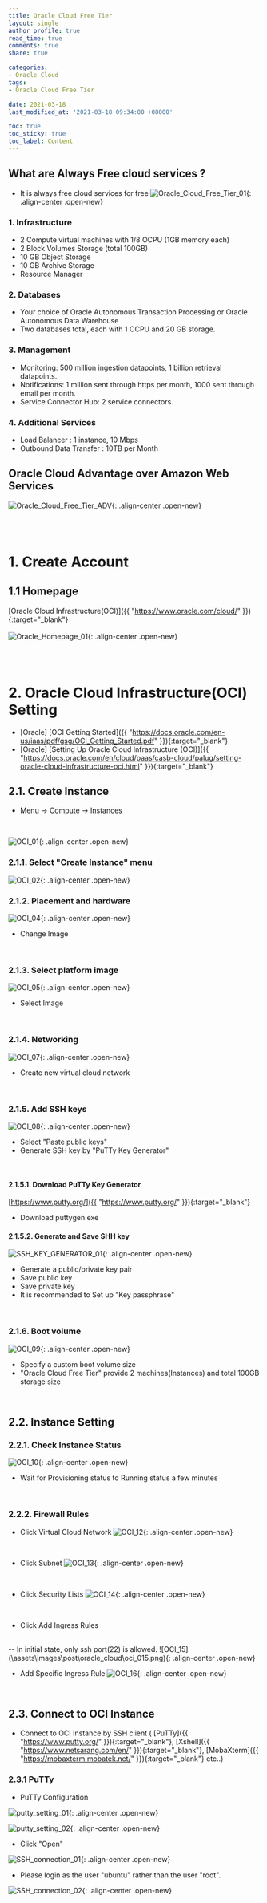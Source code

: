 ```yaml
---
title: Oracle Cloud Free Tier
layout: single
author_profile: true
read_time: true
comments: true
share: true

categories:
- Oracle Cloud
tags:
- Oracle Cloud Free Tier

date: 2021-03-18
last_modified_at: '2021-03-18 09:34:00 +08000'

toc: true
toc_sticky: true
toc_label: Content
---
```





## What are Always Free cloud services ?

- It is always free cloud services for free
  ![Oracle_Cloud_Free_Tier_01](\assets\images\post\oracle_cloud\oracle_cloud_free_tier.png){: .align-center .open-new}
  

### 1. Infrastructure

 - 2 Compute virtual machines with 1/8 OCPU (1GB memory each)
 - 2 Block Volumes Storage (total 100GB)
 - 10 GB Object Storage
 - 10 GB Archive Storage
 - Resource Manager

### 2. Databases
 - Your choice of Oracle Autonomous Transaction Processing or Oracle Autonomous Data Warehouse
 - Two databases total, each with 1 OCPU and 20 GB storage.

### 3. Management
 - Monitoring: 500 million ingestion datapoints, 1 billion retrieval datapoints.
 - Notifications: 1 million sent through https per month, 1000 sent through email per month.
 - Service Connector Hub: 2 service connectors.

### 4. Additional Services
 - Load Balancer : 1 instance, 10 Mbps
 - Outbound Data Transfer : 10TB per Month

## Oracle Cloud Advantage over Amazon Web Services
![Oracle_Cloud_Free_Tier_ADV](\assets\images\post\oracle_cloud\oci_advantage_01.png){: .align-center .open-new}

<br/><br/>
# 1. Create Account

## 1.1 Homepage
[Oracle Cloud Infrastructure(OCI)]({{ "https://www.oracle.com/cloud/" }}){:target="_blank"}
<br/><br/>
![Oracle_Homepage_01](\assets\images\post\oracle_cloud\oracle_homepage_01.png){: .align-center .open-new}

<br/><br/>

# 2. Oracle Cloud Infrastructure(OCI) Setting
 - [Oracle] [OCI Getting Started]({{ "https://docs.oracle.com/en-us/iaas/pdf/gsg/OCI_Getting_Started.pdf" }}){:target="_blank"}
 - [Oracle] [Setting Up Oracle Cloud Infrastructure (OCI)]({{ "https://docs.oracle.com/en/cloud/paas/casb-cloud/palug/setting-oracle-cloud-infrastructure-oci.html" }}){:target="_blank"} 
## 2.1. Create Instance

 - Menu -> Compute -> Instances
<br/>

![OCI_01](\assets\images\post\oracle_cloud\oci_001.png){: .align-center .open-new}
<br/>

### 2.1.1. Select "Create Instance" menu
![OCI_02](\assets\images\post\oracle_cloud\oci_002.png){: .align-center .open-new}
<br/>

### 2.1.2. Placement and hardware
![OCI_04](\assets\images\post\oracle_cloud\oci_004.png){: .align-center .open-new}
 - Change Image
<br/>

### 2.1.3. Select platform image
![OCI_05](\assets\images\post\oracle_cloud\oci_005.png){: .align-center .open-new}
 - Select Image
<br/>

### 2.1.4. Networking
![OCI_07](\assets\images\post\oracle_cloud\oci_007.png){: .align-center .open-new}
 - Create new virtual cloud network
<br/>

### 2.1.5. Add SSH keys
![OCI_08](\assets\images\post\oracle_cloud\oci_008.png){: .align-center .open-new}
 - Select "Paste public keys"
 - Generate SSH key by "PuTTy Key Generator"
<br/>

#### 2.1.5.1. Download PuTTy Key Generator
[https://www.putty.org/]({{ "https://www.putty.org/" }}){:target="_blank"}
 - Download puttygen.exe

#### 2.1.5.2. Generate and Save SHH key
![SSH_KEY_GENERATOR_01](\assets\images\post\oracle_cloud\ssh_key_setting_01.png){: .align-center .open-new}

 - Generate a public/private key pair
 - Save public key
 - Save private key
 - It is recommended to Set up "Key passphrase"

<br/>

### 2.1.6. Boot volume
![OCI_09](\assets\images\post\oracle_cloud\oci_009.png){: .align-center .open-new}
 - Specify a custom boot volume size
 - "Oracle Cloud Free Tier" provide 2 machines(Instances) and total 100GB storage size
<br/>

## 2.2. Instance Setting

### 2.2.1. Check Instance Status
![OCI_10](\assets\images\post\oracle_cloud\oci_010.png){: .align-center .open-new}
 - Wait for Provisioning status to Running status a few minutes
<br/>

### 2.2.2. Firewall Rules

 - Click Virtual Cloud Network
![OCI_12](\assets\images\post\oracle_cloud\oci_012.png){: .align-center .open-new}
<br/>

 - Click Subnet
![OCI_13](\assets\images\post\oracle_cloud\oci_013.png){: .align-center .open-new}
<br/>

 - Click Security Lists
![OCI_14](\assets\images\post\oracle_cloud\oci_014.png){: .align-center .open-new}
<br/>

 - Click Add Ingress Rules
 <br/>
    -- In initial state, only ssh port(22) is allowed.
    ![OCI_15](\assets\images\post\oracle_cloud\oci_015.png){: .align-center .open-new}
    <br/>

 - Add Specific Ingress Rule
![OCI_16](\assets\images\post\oracle_cloud\oci_016.png){: .align-center .open-new}
<br/>

## 2.3. Connect to OCI Instance
 - Connect to OCI Instance by SSH client (
 [PuTTy]({{ "https://www.putty.org/" }}){:target="_blank"}, 
    [Xshell]({{ "https://www.netsarang.com/en/" }}){:target="_blank"}, 
    [MobaXterm]({{ "https://mobaxterm.mobatek.net/" }}){:target="_blank"} etc..)

### 2.3.1 PuTTy
 - PuTTy Configuration

 ![putty_setting_01](\assets\images\post\oracle_cloud\putty_setting_01.png){: .align-center .open-new}

 ![putty_setting_02](\assets\images\post\oracle_cloud\putty_setting_02.png){: .align-center .open-new}


 - Click "Open"

 ![SSH_connection_01](\assets\images\post\oracle_cloud\ssh_connection_01.png){: .align-center .open-new}

 - Please login as the user "ubuntu" rather than the user "root".

 ![SSH_connection_02](\assets\images\post\oracle_cloud\ssh_connection_02.png){: .align-center .open-new}

